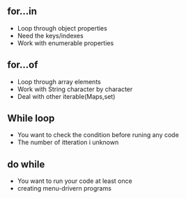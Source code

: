 ## for...in

- Loop through object properties
- Need the keys/indexes
- Work with enumerable properties

## for...of

- Loop through array elements
- Work with String character by character
- Deal with other iterable(Maps,set)

## While loop

- You want to check the condition before runing any code
- The number of itteration i unknown

## do while

- You want to run your code at least once
- creating menu-drivern programs
